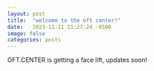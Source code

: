 ```yaml
---
layout: post
title:  "welcome to the oft center!"
date:   2023-11-11 21:27:24 -0500
image: false
categories: posts
---
```

OFT.CENTER is getting a face lift, updates soon!